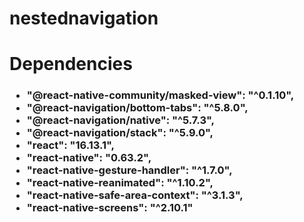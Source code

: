 # nestednavigation
<h1>
Dependencies
</h1>
<h3>
<ul>
<li>"@react-native-community/masked-view": "^0.1.10",
<li>"@react-navigation/bottom-tabs": "^5.8.0",
<li>"@react-navigation/native": "^5.7.3",
<li>"@react-navigation/stack": "^5.9.0",
<li>"react": "16.13.1",
<li>"react-native": "0.63.2",
<li>"react-native-gesture-handler": "^1.7.0",
<li>"react-native-reanimated": "^1.10.2",
<li>"react-native-safe-area-context": "^3.1.3",
<li>"react-native-screens": "^2.10.1"
</ul>
</h3>
